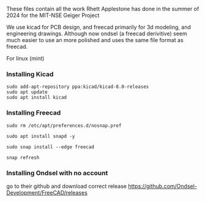 These files contain all the work Rhett Applestone has done in the summer of 2024 for the MIT-NSE Geiger Project

We use kicad for PCB design, and freecad primarily for 3d modeling, and engineering drawings. Although now ondsel (a freecad derivitive)
seem much easier to use an more polished and uses the same file format as freecad. 


For linux (mint)

### Installing Kicad
```
sudo add-apt-repository ppa:kicad/kicad-8.0-releases
sudo apt update
sudo apt install kicad
```

### Installing Freecad

```
sudo rm /etc/apt/preferences.d/nosnap.pref

sudo apt install snapd -y

sudo snap install --edge freecad

snap refresh
```

### Installing Ondsel with no account 

go to their github and download correct release https://github.com/Ondsel-Development/FreeCAD/releases





